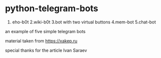 # python-telegram-bots

1. eho-b0t
2.wiki-b0t
3.bot with two virtual buttons
4.mem-bot
5.chat-bot

an example of five simple telegram bots

material taken from https://xakep.ru

special thanks for the article Ivan Saraev
